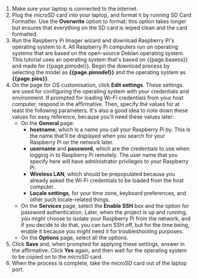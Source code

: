 1.  Make sure your laptop is connected to the internet.
1.  Plug the microSD card into your laptop, and format it by running SD Card Formatter. Use the **Overwrite** option to format; this option takes longer but ensures that everything on the SD card is wiped clean and the card formatted.
1.  Run the Raspberry Pi Imager wizard and download Raspberry Pi's operating system to it. All Raspberry Pi computers run on  operating systems that are based on the open-source Debian operating system. This tutorial uses an operating system that's based on {{page.baseos}} and made for {{page.pimodel}}. Begin the download process by selecting the model as **{{page.pimodel}}** and the operating system as **{{page.pios}}**.
1.  On the page for OS customisation, click **Edit settings**. These settings are used for configuring the operating system with your credentials and environment. If prompted for loading Wi-Fi credentials from your host computer, respond in the affirmative. Then, specify the values for at least the following parameters. It's also a good idea to note down these values for easy reference, because you'll need these values later:
    -  On the **General** page:
        -  **hostname**, which is a name you call your Raspberry Pi by. This is the name that'll be displayed when you search for your Raspberry Pi on the network later.
	    -  **username** and **password**, which are the credentials to use when logging in to Raspberry Pi remotely. The user name that you specify here will have administrator privileges to your Raspberry Pi.
	    -  **Wireless LAN**, which should be prepopulated because you already asked the Wi-Fi credentials to be loaded from the host computer.
	    -  **Locale settings**, for your time zone, keyboard preferences, and other such locale-related things.
	-  On the **Services** page, select the **Enable SSH** box and the option for password authentication. Later, when the project is up and running, you might choose to isolate your Raspberry Pi from the network, and if you decide to do that, you can turn SSH off, but for the time being, enable it because you _might_ need it for troubleshooting purposes.
    -  On the **Options** page, select all the options.
1.  Click **Save** and, when prompted for applying these settings, answer in the affirmative. Click **Yes** again, and then wait for the operating system to be copied on to the microSD card.
1.  When the process is complete, take the microSD card out of the laptop port.